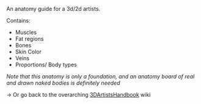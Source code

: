 An anatomy guide for a 3d/2d artists.

Contains:
- Muscles
- Fat regions
- Bones
- Skin Color
- Veins
- Proportions/ Body types

_Note that this anatomy is only a foundation, and an anatomy board of real and drawn naked bodies is definitely needed_

-> Or go back to the overarching [3DArtistsHandbook](https://github.com/Epicrex/3DArtistsHandbook/wiki) wiki

